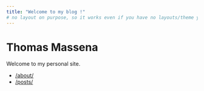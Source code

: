```yaml
---
title: "Welcome to my blog !"
# no layout on purpose, so it works even if you have no layouts/theme yet
---
```


# Thomas Massena

Welcome to my personal site.  

- [/about/](/about/)
- [/posts/](/posts/)

